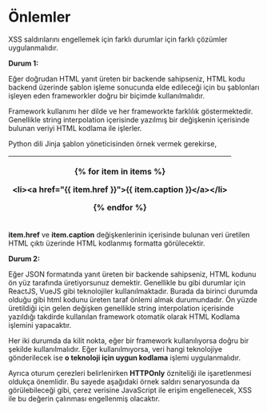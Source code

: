 # Önlemler

XSS saldırılarını engellemek için farklı durumlar için farklı çözümler uygulanmalıdır.

**Durum 1:**

Eğer doğrudan HTML yanıt üreten bir backende sahipseniz, HTML kodu backend üzerinde şablon işleme sonucunda elde edileceği için bu şablonları işleyen eden frameworkler doğru bir biçimde kullanılmalıdır.

Framework kullanımı her dilde ve her frameworkte farklılık göstermektedir. Genellikle string interpolation içerisinde yazılmış bir değişkenin içerisinde bulunan veriyi HTML kodlama ile işlerler.

Python dili Jinja şablon yöneticisinden örnek vermek gerekirse,

| <p><strong>{% for item in items %}</strong></p><p>        <strong>&#x3C;li>&#x3C;a href="{{ item.href }}">{{ item.caption }}&#x3C;/a>&#x3C;/li></strong></p><p><strong>{% endfor %}</strong></p> |
| ------------------------------------------------------------------------------------------------------------------------------------------------------------------------------------------------ |

**item.href** ve **item.caption** değişkenlerinin içerisinde bulunan veri üretilen HTML çıktı üzerinde HTML kodlanmış formatta görülecektir.

**Durum 2:**

Eğer JSON formatında yanıt üreten bir backende sahipseniz, HTML kodunu ön yüz tarafında üretiyorsunuz demektir. Genellikle bu gibi durumlar için ReactJS, VueJS gibi teknolojiler kullanılmaktadır. Burada da birinci durumda olduğu gibi html kodunu üreten taraf önlemi almak durumundadır. Ön yüzde üretildiği için gelen değişken genellikle string interpolation içerisinde yazıldığı takdirde kullanılan framework otomatik olarak HTML Kodlama işlemini yapacaktır.

Her iki durumda da kilit nokta, eğer bir framework kullanılıyorsa doğru bir şekilde kullanılmalıdır. Eğer kullanılmıyorsa, veri hangi teknolojiye gönderilecek ise **o teknoloji için uygun kodlama** işlemi uygulanmalıdır.

Ayrıca oturum çerezleri belirlenirken **HTTPOnly** özniteliği ile işaretlenmesi oldukça önemlidir. Bu sayede aşağıdaki örnek saldırı senaryosunda da görülebileceği gibi, çerez verisine JavaScript ile erişim engellenecek, XSS ile bu değerin çalınması engellenmiş olacaktır.
